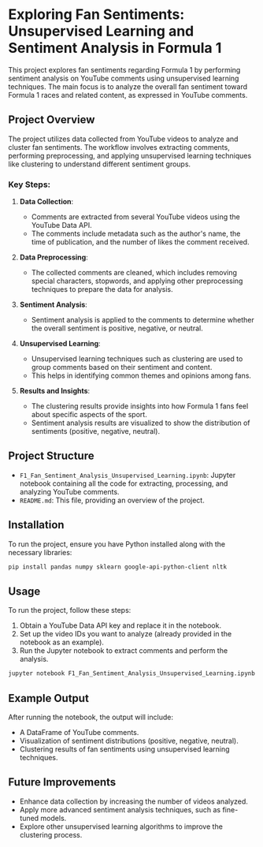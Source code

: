 # Exploring Fan Sentiments: Unsupervised Learning and Sentiment Analysis in Formula 1

This project explores fan sentiments regarding Formula 1 by performing sentiment analysis on YouTube comments using unsupervised learning techniques. The main focus is to analyze the overall fan sentiment toward Formula 1 races and related content, as expressed in YouTube comments.

## Project Overview

The project utilizes data collected from YouTube videos to analyze and cluster fan sentiments. The workflow involves extracting comments, performing preprocessing, and applying unsupervised learning techniques like clustering to understand different sentiment groups.

### Key Steps:
1. **Data Collection**:
   - Comments are extracted from several YouTube videos using the YouTube Data API.
   - The comments include metadata such as the author's name, the time of publication, and the number of likes the comment received.

2. **Data Preprocessing**:
   - The collected comments are cleaned, which includes removing special characters, stopwords, and applying other preprocessing techniques to prepare the data for analysis.

3. **Sentiment Analysis**:
   - Sentiment analysis is applied to the comments to determine whether the overall sentiment is positive, negative, or neutral.

4. **Unsupervised Learning**:
   - Unsupervised learning techniques such as clustering are used to group comments based on their sentiment and content.
   - This helps in identifying common themes and opinions among fans.

5. **Results and Insights**:
   - The clustering results provide insights into how Formula 1 fans feel about specific aspects of the sport.
   - Sentiment analysis results are visualized to show the distribution of sentiments (positive, negative, neutral).

## Project Structure

- `F1_Fan_Sentiment_Analysis_Unsupervised_Learning.ipynb`: Jupyter notebook containing all the code for extracting, processing, and analyzing YouTube comments.
- `README.md`: This file, providing an overview of the project.

## Installation

To run the project, ensure you have Python installed along with the necessary libraries:

```bash
pip install pandas numpy sklearn google-api-python-client nltk
```

## Usage

To run the project, follow these steps:

1. Obtain a YouTube Data API key and replace it in the notebook.
2. Set up the video IDs you want to analyze (already provided in the notebook as an example).
3. Run the Jupyter notebook to extract comments and perform the analysis.

```bash
jupyter notebook F1_Fan_Sentiment_Analysis_Unsupervised_Learning.ipynb
```

## Example Output

After running the notebook, the output will include:
- A DataFrame of YouTube comments.
- Visualization of sentiment distributions (positive, negative, neutral).
- Clustering results of fan sentiments using unsupervised learning techniques.

## Future Improvements

- Enhance data collection by increasing the number of videos analyzed.
- Apply more advanced sentiment analysis techniques, such as fine-tuned models.
- Explore other unsupervised learning algorithms to improve the clustering process.
